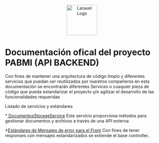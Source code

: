 <p align="center"><a href="https://laravel.com" target="_blank"><img src="https://upload.wikimedia.org/wikipedia/commons/f/f1/Logo_del_Gobierno_de_Nuevo_Le%C3%B3n_%282021%29.svg" width="100" alt="Laravel Logo"></a></p>

# Documentación ofical del proyecto PABMI (API BACKEND)

<p>Con fines de mantener una arquitectura de código limpio y diferentes servicios que puedan ser reutilizados por nuestros compañeros en esta documentación se encontrarán diferentes Services o cuaquier pieza de código que pueda estandarizar el proyecto y/o agilizar el desarrollo de las funcionalidades  requeridas</p>

Listado de servicios y estándares

*[ DocumentosStorageService](https://github.com/JoseAguedoSerna/api-pabmi/blob/jaguedo/DocumentosStorageService.md)
Este servicio proporciona métodos para gestionar documentos y archivos a través de una API externa

*[Estándares de Mensajes de error para el Front](https://github.com/JoseAguedoSerna/api-pabmi/blob/jaguedo/DocErroresResponse.md)
Con fines de tener responses con mensajes estandarizados se extiende el base controller.. 



